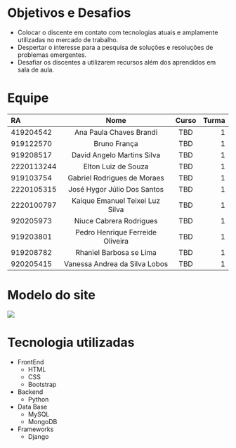 # Objetivos e Desafios
* Colocar o discente em contato com tecnologias atuais e amplamente utilizadas no mercado de trabalho.
* Despertar o interesse para a pesquisa de soluções e resoluções de problemas emergentes.
* Desafiar os discentes a utilizarem recursos além dos aprendidos em sala de aula.

# Equipe
| RA  |Nome |Curso |Turma |
| :------------ |:---------------:| :-----:| -----:|
|419204542|Ana Paula Chaves Brandi |TBD |1|
|919122570|Bruno França |TBD |1| 
|919208517|David Angelo Martins Silva |TBD |1| 
|2220113244|Elton Luiz de Souza |TBD |1|
|919103754|Gabriel Rodrigues de Moraes |TBD|1|
|2220105315|José Hygor Júlio Dos Santos|TBD |1| 
|2220100797|Kaique Emanuel Teixei Luz Silva|TBD |1|
|920205973|Niuce Cabrera Rodrigues|TBD |1|
|919203801|Pedro Henrique Ferreide Oliveira|TBD |1| 
|919208782|Rhaniel Barbosa se Lima|TBD |1|
|920205415|Vanessa Andrea da Silva Lobos|TBD |1|

# Modelo do site
![](https://github.com/KaiqueLuz23/e-library/blob/main/static/img/modelo_do_site.jpeg)

# Tecnologia utilizadas              
+ FrontEnd
    + HTML
    + CSS
    + Bootstrap
+ Backend
    + Python
+ Data Base
    * MySQL 
    * MongoDB
+ Frameworks
    * Django

